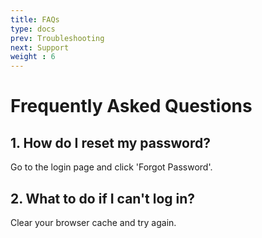 ```yaml
---
title: FAQs
type: docs
prev: Troubleshooting
next: Support
weight : 6
---
```


# Frequently Asked Questions

## **1. How do I reset my password?**
Go to the login page and click 'Forgot Password'.

## **2. What to do if I can't log in?**
Clear your browser cache and try again.
